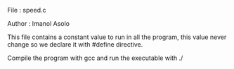 File : speed.c

Author : Imanol Asolo

This file contains a constant value to run in all the program, this value never change so we declare it with #define directive.

Compile the program with gcc and run the executable with ./
